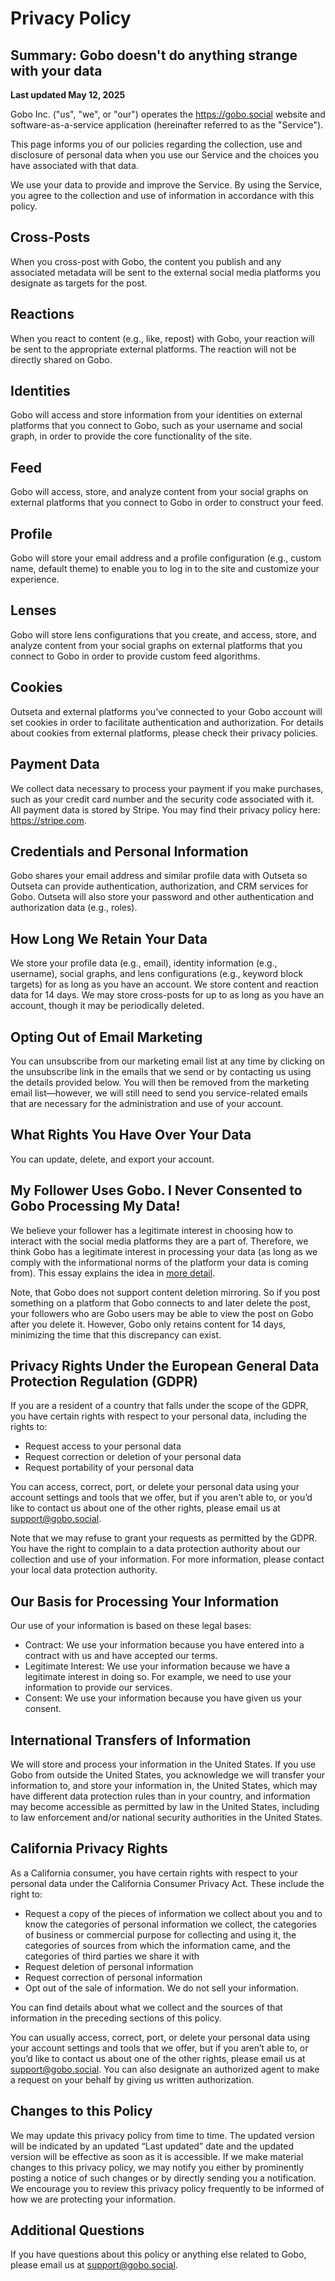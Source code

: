 # Privacy Policy
## Summary: Gobo doesn't do anything strange with your data

**Last updated May 12, 2025**

Gobo Inc. ("us", "we", or "our") operates the https://gobo.social website and software-as-a-service application (hereinafter referred to as the "Service").

This page informs you of our policies regarding the collection, use and disclosure of personal data when you use our Service and the choices you have associated with that data.

We use your data to provide and improve the Service. By using the Service, you agree to the collection and use of information in accordance with this policy.

## Cross-Posts
When you cross-post with Gobo, the content you publish and any associated metadata will be sent to the external social media platforms you designate as targets for the post.

## Reactions
When you react to content (e.g., like, repost) with Gobo, your reaction will be sent to the appropriate external platforms. The reaction will not be directly shared on Gobo.

## Identities
Gobo will access and store information from your identities on external platforms that you connect to Gobo, such as your username and social graph, in order to provide the core functionality of the site.

## Feed
Gobo will access, store, and analyze content from your social graphs on external platforms that you connect to Gobo in order to construct your feed.

## Profile
Gobo will store your email address and a profile configuration (e.g., custom name, default theme) to enable you to log in to the site and customize your experience.

## Lenses
Gobo will store lens configurations that you create, and access, store, and analyze content from your social graphs on external platforms that you connect to Gobo in order to provide custom feed algorithms.

## Cookies
Outseta and external platforms you’ve connected to your Gobo account will set cookies in order to facilitate authentication and authorization. For details about cookies from external platforms, please check their privacy policies.

## Payment Data
We collect data necessary to process your payment if you make purchases, such as your credit card number and the security code associated with it. All payment data is stored by Stripe. You may find their privacy policy here: https://stripe.com.

## Credentials and Personal Information
Gobo shares your email address and similar profile data with Outseta so Outseta can provide authentication, authorization, and CRM services for Gobo. Outseta will also store your password and other authentication and authorization data (e.g., roles).

## How Long We Retain Your Data
We store your profile data (e.g., email), identity information (e.g., username), social graphs, and lens configurations (e.g., keyword block targets) for as long as you have an account. We store content and reaction data for 14 days. We may store cross-posts for up to as long as you have an account, though it may be periodically deleted.

## Opting Out of Email Marketing 
You can unsubscribe from our marketing email list at any time by clicking on the unsubscribe link in the emails that we send or by contacting us using the details provided below. You will then be removed from the marketing email list—however, we will still need to send you service-related emails that are necessary for the administration and use of your account.

## What Rights You Have Over Your Data
You can update, delete, and export your account.

## My Follower Uses Gobo. I Never Consented to Gobo Processing My Data!
We believe your follower has a legitimate interest in choosing how to interact with the social media platforms they are a part of. Therefore, we think Gobo has a legitimate interest in processing your data (as long as we comply with the informational norms of the platform your data is coming from). This essay explains the idea in [more detail](https://techpolicy.press/a-better-approach-to-privacy-for-third-party-social-media-tools/). 

Note, that Gobo does not support content deletion mirroring. So if you post something on a platform that Gobo connects to and later delete the post, your followers who are Gobo users may be able to view the post on Gobo after you delete it. However, Gobo only retains content for 14 days, minimizing the time that this discrepancy can exist.

## Privacy Rights Under the European General Data Protection Regulation (GDPR)
If you are a resident of a country that falls under the scope of the GDPR, you have certain rights with respect to your personal data, including the rights to:
- Request access to your personal data
- Request correction or deletion of your personal data
- Request portability of your personal data

You can access, correct, port, or delete your personal data using your account settings and tools that we offer, but if you aren’t able to, or you’d like to contact us about one of the other rights, please email us at support@gobo.social. 

Note that we may refuse to grant your requests as permitted by the GDPR. You have the right to complain to a data protection authority about our collection and use of your information. For more information, please contact your local data protection authority.

## Our Basis for Processing Your Information
Our use of your information is based on these legal bases:
- Contract: We use your information because you have entered into a contract with us and have accepted our terms.
- Legitimate Interest: We use your information because we have a legitimate interest in doing so. For example, we need to use your information to provide our services.
- Consent: We use your information because you have given us your consent.

## International Transfers of Information
We will store and process your information in the United States. If you use Gobo from outside the United States, you acknowledge we will transfer your information to, and store your information in, the United States, which may have different data protection rules than in your country, and information may become accessible as permitted by law in the United States, including to law enforcement and/or national security authorities in the United States.

## California Privacy Rights
As a California consumer, you have certain rights with respect to your personal data under the California Consumer Privacy Act. These include the right to:
- Request a copy of the pieces of information we collect about you and to know the categories of personal information we collect, the categories of business or commercial purpose for collecting and using it, the categories of sources from which the information came, and the categories of third parties we share it with
- Request deletion of personal information
- Request correction of personal information
- Opt out of the sale of information. We do not sell your information.

You can find details about what we collect and the sources of that information in the preceding sections of this policy.

You can usually access, correct, port, or delete your personal data using your account settings and tools that we offer, but if you aren’t able to, or you’d like to contact us about one of the other rights, please email us at support@gobo.social. You can also designate an authorized agent to make a request on your behalf by giving us written authorization.

## Changes to this Policy
We may update this privacy policy from time to time. The updated version will be indicated by an updated “Last updated” date and the updated version will be effective as soon as it is accessible. If we make material changes to this privacy policy, we may notify you either by prominently posting a notice of such changes or by directly sending you a notification. We encourage you to review this privacy policy frequently to be informed of how we are protecting your information.

## Additional Questions
If you have questions about this policy or anything else related to Gobo, please email us at support@gobo.social.
